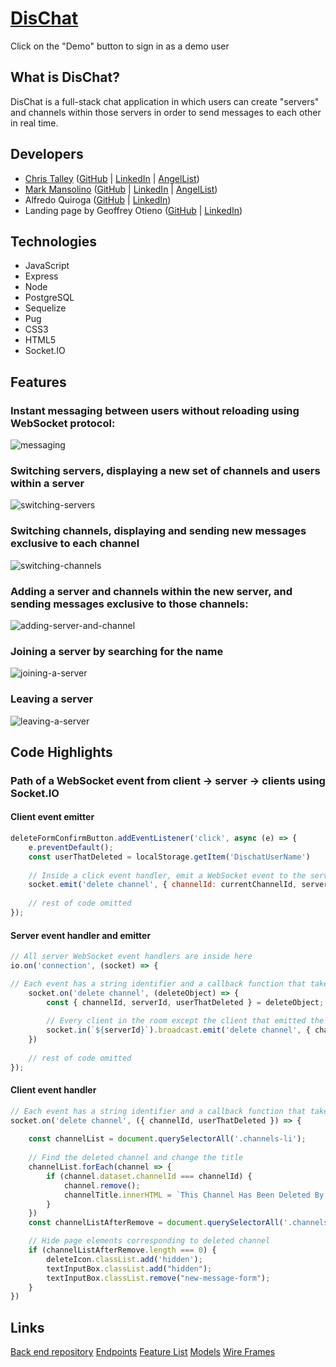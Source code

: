 # [DisChat](https://dischat-application.herokuapp.com/)
Click on the "Demo" button to sign in as a demo user

## What is DisChat?
DisChat is a full-stack chat application in which users can create "servers" and channels within those servers in order to send messages to each other in real time.

## Developers

- [Chris Talley](https://christalley.dev/) ([GitHub](https://github.com/christophertalley) | [LinkedIn](https://www.linkedin.com/in/chris-talley-91814a19b) | [AngelList](https://angel.co/u/chris-talley-3))
- [Mark Mansolino](https://markjm610.github.io/) ([GitHub](https://github.com/markjm610) | [LinkedIn](https://www.linkedin.com/in/markmansolino/) | [AngelList](https://angel.co/u/mark-mansolino))
- Alfredo Quiroga ([GitHub](https://github.com/SauceKnight) | [LinkedIn](https://www.linkedin.com/in/alfredoquiroga96/))
- Landing page by Geoffrey Otieno ([GitHub](https://github.com/gootieno) | [LinkedIn](https://www.linkedin.com/in/geoffrey-otieno-57015966/))

## Technologies

- JavaScript
- Express
- Node
- PostgreSQL
- Sequelize
- Pug
- CSS3
- HTML5
- Socket.IO

## Features

### Instant messaging between users without reloading using WebSocket protocol:
![messaging](https://media.giphy.com/media/kgZuvRCqi3RXNDIRUT/giphy.gif)

### Switching servers, displaying a new set of channels and users within a server
![switching-servers](https://media.giphy.com/media/H1MvNYYlwYUSt9x45X/giphy.gif)

### Switching channels, displaying and sending new messages exclusive to each channel
![switching-channels](https://media.giphy.com/media/fr5OZd3nrUwxuQ42T6/giphy.gif)

### Adding a server and channels within the new server, and sending messages exclusive to those channels:
![adding-server-and-channel](https://media.giphy.com/media/Rki1pVcjVa4kGi1wtL/giphy.gif)

### Joining a server by searching for the name
![joining-a-server](https://media.giphy.com/media/KDo1imHaNCZIAmUWo7/giphy.gif)

### Leaving a server
![leaving-a-server](https://media.giphy.com/media/jQaqFyTEXI7GRlgfpo/giphy.gif)

## Code Highlights


### Path of a WebSocket event from client -> server -> clients using Socket.IO

#### Client event emitter
```javascript
deleteFormConfirmButton.addEventListener('click', async (e) => {
    e.preventDefault();
    const userThatDeleted = localStorage.getItem('DischatUserName')
    
    // Inside a click event handler, emit a WebSocket event to the server. The arguments are a string identifier and an object with necessary information
    socket.emit('delete channel', { channelId: currentChannelId, serverId, userThatDeleted });
    
    // rest of code omitted
});
```

#### Server event handler and emitter
```javascript
// All server WebSocket event handlers are inside here
io.on('connection', (socket) => {

// Each event has a string identifier and a callback function that takes in an argument sent from the client
    socket.on('delete channel', (deleteObject) => {
        const { channelId, serverId, userThatDeleted } = deleteObject;
        
        // Every client in the room except the client that emitted the original event gets the 'delete channel' event from the server and the necessary      information
        socket.in(`${serverId}`).broadcast.emit('delete channel', { channelId, userThatDeleted });
    })
    
    // rest of code omitted
});
```

#### Client event handler

```javascript
// Each event has a string identifier and a callback function that takes in an argument sent from the server
socket.on('delete channel', ({ channelId, userThatDeleted }) => {
    
    const channelList = document.querySelectorAll('.channels-li');
    
    // Find the deleted channel and change the title
    channelList.forEach(channel => {
        if (channel.dataset.channelId === channelId) {
            channel.remove();
            channelTitle.innerHTML = `This Channel Has Been Deleted By ${userThatDeleted}`
        }
    })
    const channelListAfterRemove = document.querySelectorAll('.channels-li');

    // Hide page elements corresponding to deleted channel
    if (channelListAfterRemove.length === 0) {
        deleteIcon.classList.add('hidden');
        textInputBox.classList.add("hidden");
        textInputBox.classList.remove("new-message-form");
    }
})
```

## Links

[Back end repository](https://github.com/SauceKnight/DisChat)
[Endpoints](https://github.com/christophertalley/DisChat-Frontend/tree/master/documentation/endpoints)
[Feature List](https://github.com/christophertalley/DisChat-Frontend/tree/master/documentation/feature-list)
[Models](https://github.com/christophertalley/DisChat-Frontend/tree/master/documentation/models)
[Wire Frames](https://github.com/christophertalley/DisChat-Frontend/tree/master/documentation/wire-frames)


